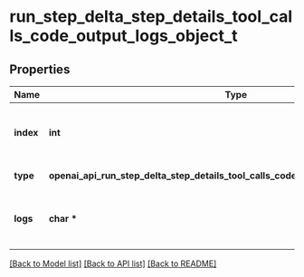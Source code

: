 # run_step_delta_step_details_tool_calls_code_output_logs_object_t

## Properties
Name | Type | Description | Notes
------------ | ------------- | ------------- | -------------
**index** | **int** | The index of the output in the outputs array. | 
**type** | **openai_api_run_step_delta_step_details_tool_calls_code_output_logs_object_TYPE_e** | Always &#x60;logs&#x60;. | 
**logs** | **char \*** | The text output from the Code Interpreter tool call. | [optional] 

[[Back to Model list]](../README.md#documentation-for-models) [[Back to API list]](../README.md#documentation-for-api-endpoints) [[Back to README]](../README.md)


